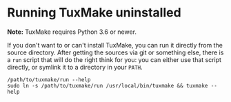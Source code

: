 # Running TuxMake uninstalled

**Note:** TuxMake requires Python 3.6 or newer.

If you don't want to or can't install TuxMake, you can run it directly from the
source directory. After getting the sources via git or something else, there is
a `run` script that will do the right think for you: you can either use that
script directly, or symlink it to a directory in your `PATH`.

```
/path/to/tuxmake/run --help
sudo ln -s /path/to/tuxmake/run /usr/local/bin/tuxmake && tuxmake --help
```

